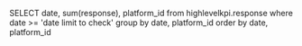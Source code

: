 SELECT 
date, sum(response), platform_id
from highlevelkpi.response where date >= 'date limit to check' group by date, platform_id order by date, platform_id
